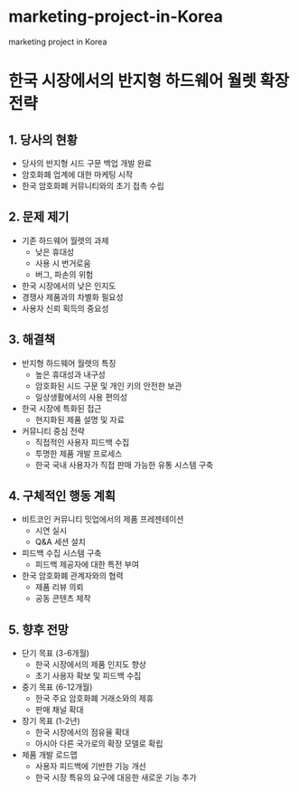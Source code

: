 # marketing-project-in-Korea
marketing project in Korea

# 한국 시장에서의 반지형 하드웨어 월렛 확장 전략

## 1. 당사의 현황
* 당사의 반지형 시드 구문 백업 개발 완료
* 암호화폐 업계에 대한 마케팅 시작
* 한국 암호화폐 커뮤니티와의 초기 접촉 수립

## 2. 문제 제기
* 기존 하드웨어 월렛의 과제
   * 낮은 휴대성
   * 사용 시 번거로움
   * 버그, 파손의 위험
* 한국 시장에서의 낮은 인지도
* 경쟁사 제품과의 차별화 필요성
* 사용자 신뢰 획득의 중요성

## 3. 해결책
* 반지형 하드웨어 월렛의 특징
   * 높은 휴대성과 내구성
   * 암호화된 시드 구문 및 개인 키의 안전한 보관
   * 일상생활에서의 사용 편의성
* 한국 시장에 특화된 접근
   * 현지화된 제품 설명 및 자료
* 커뮤니티 중심 전략
   * 직접적인 사용자 피드백 수집
   * 투명한 제품 개발 프로세스
   * 한국 국내 사용자가 직접 판매 가능한 유통 시스템 구축

## 4. 구체적인 행동 계획
* 비트코인 커뮤니티 밋업에서의 제품 프레젠테이션
   * 시연 실시
   * Q&A 세션 설치
* 피드백 수집 시스템 구축
   * 피드백 제공자에 대한 특전 부여
* 한국 암호화폐 관계자와의 협력
   * 제품 리뷰 의뢰
   * 공동 콘텐츠 제작

## 5. 향후 전망
* 단기 목표 (3-6개월)
   * 한국 시장에서의 제품 인지도 향상
   * 초기 사용자 확보 및 피드백 수집
* 중기 목표 (6-12개월)
   * 한국 주요 암호화폐 거래소와의 제휴
   * 판매 채널 확대
* 장기 목표 (1-2년)
   * 한국 시장에서의 점유율 확대
   * 아시아 다른 국가로의 확장 모델로 확립
* 제품 개발 로드맵
   * 사용자 피드백에 기반한 기능 개선
   * 한국 시장 특유의 요구에 대응한 새로운 기능 추가
